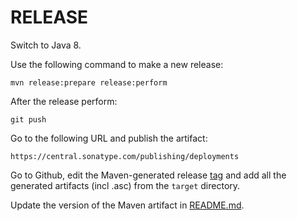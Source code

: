 # RELEASE

Switch to Java 8.

Use the following command to make a new release:

```
mvn release:prepare release:perform
```

After the release perform:

```
git push
```

Go to the following URL and publish the artifact:

```
https://central.sonatype.com/publishing/deployments
```

Go to Github, edit the Maven-generated release [tag](https://github.com/waikato-datamining/opex4j/tags) 
and add all the generated artifacts (incl .asc) from the `target` directory.

Update the version of the Maven artifact in [README.md](README.md#maven).
